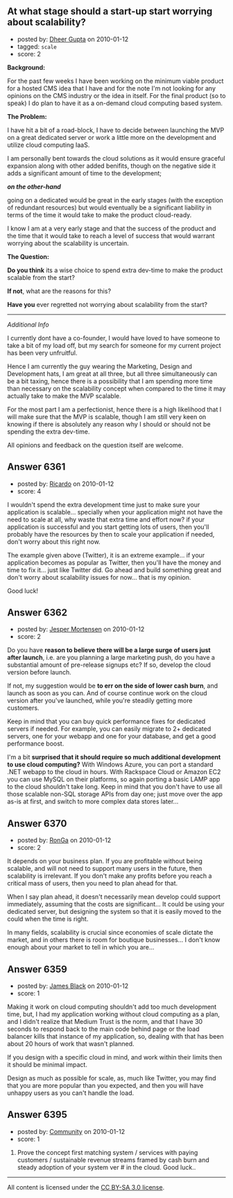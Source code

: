 ## At what stage should a start-up start worrying about scalability?

- posted by: [Dheer Gupta](https://stackexchange.com/users/-1/2052-dheer-gupta) on 2010-01-12
- tagged: `scale`
- score: 2

**Background:**

For the past few weeks I have been working on the minimum viable product for a hosted CMS idea that I have and for the note I'm not looking for any opinions on the CMS industry or the idea in itself. For the final product (so to speak) I do plan to have it as a on-demand cloud computing based system.

**The Problem:**

I have hit a bit of a road-block, I have to decide between launching the MVP on a great dedicated server or work a little more on the development and utilize cloud computing IaaS.

I am personally bent towards the cloud solutions as it would ensure graceful expansion along with other added benifits, though on the negative side it adds a significant amount of time to the development; 

***on the other-hand*** 

going on a dedicated would be great in the early stages (with the exception of redundant resources) but would eventually be a significant liability in terms of the time it would take to make the product cloud-ready.
 
I know I am at a very early stage and that the success of the product and the time that it would take to reach a level of success that would warrant worrying about the scalability is uncertain.

**The Question:**

**Do you think** its a wise choice to spend extra dev-time to make the product scalable from the start?

**If not**, what are the reasons for this?

**Have you** ever regretted not worrying about scalability from the start?

___________________________________________________

*Additional Info*

I currently dont have a co-founder, I would have loved to have someone to take a bit of my load off, but my search for someone for my current project has been very unfruitful.

Hence I am currently the guy wearing the Marketing, Design and Development hats, I am great at all three, but all three simultaneously can be a bit taxing, hence there is a possibility that I am spending more time than necessary on the scalability concept when compared to the time it may actually take to make the MVP scalable.

For the most part I am a perfectionist, hence there is a high likelihood that I will make sure that the MVP is scalable, though I am still very keen on knowing if there is absolutely any reason why I should or should not be spending the extra dev-time. 

All opinions and feedback on the question itself are welcome.


## Answer 6361

- posted by: [Ricardo](https://stackexchange.com/users/-1/42-ricardo) on 2010-01-12
- score: 4

I wouldn't spend the extra development time just to make sure your application is scalable... specially when your application might not have the need to scale at all, why waste that extra time and effort now? if your application is successful and you start getting lots of users, then you'll probably have the resources by then to scale your application if needed, don't worry about this right now.

The example given above (Twitter), it is an extreme example... if your application becomes as popular as Twitter, then you'll have the money and time to fix it... just like Twitter did. Go ahead and build something great and don't worry about scalability issues for now... that is my opinion.

Good luck!


## Answer 6362

- posted by: [Jesper Mortensen](https://stackexchange.com/users/-1/1261-jesper-mortensen) on 2010-01-12
- score: 2

Do you have **reason to believe there will be a large surge of users just after launch**, i.e. are you planning a large marketing push, do you have a substantial amount of pre-release signups etc? If so, develop the cloud version before launch.

If not, my suggestion would be **to err on the side of lower cash burn**, and launch as soon as you can. And of course continue work on the cloud version after you've launched, while you're steadily getting more customers.

Keep in mind that you can buy quick performance fixes for dedicated servers if needed. For example, you can easily migrate to 2+ dedicated servers, one for your webapp and one for your database, and get a good performance boost.

I'm a bit **surprised that it should require so much additional development to use cloud computing?** With Windows Azure, you can port a standard .NET webapp to the cloud in hours. With Rackspace Cloud or Amazon EC2 you can use MySQL on their platforms, so again porting a basic LAMP app to the cloud shouldn't take long. Keep in mind that you don't have to use all those scalable non-SQL storage APIs from day one; just move over the app as-is at first, and switch to more complex data stores later...


## Answer 6370

- posted by: [RonGa](https://stackexchange.com/users/-1/218-ronga) on 2010-01-12
- score: 2

It depends on your business plan.  If you are profitable without being scalable, and will not need to support many users in the future, then scalability is irrelevant.  If you don't make any profits before you reach a critical mass of users, then you need to plan ahead for that.

When I say plan ahead, it doesn't necessarily mean develop could support immediately, assuming that the costs are significant...  It could be using your dedicated server, but designing the system so that it is easily moved to the could when the time is right.

In many fields, scalability is crucial since economies of scale dictate the market, and in others there is room for boutique businesses...  I don't know enough about your market to tell in which you are...


## Answer 6359

- posted by: [James Black](https://stackexchange.com/users/-1/1074-james-black) on 2010-01-12
- score: 1

Making it work on cloud computing shouldn't add too much development time, but, I had my application working without cloud computing as a plan, and I didn't realize that Medium Trust is the norm, and that I have 30 seconds to respond back to the main code behind page or the load balancer kills that instance of my application, so, dealing with that has been about 20 hours of work that wasn't planned.

If you design with a specific cloud in mind, and work within their limits then it should be minimal impact.

Design as much as possible for scale, as, much like Twitter, you may find that you are more popular than you expected, and then you will have unhappy users as you can't handle the load.


## Answer 6395

- posted by: [Community](https://stackexchange.com/users/-1/-1-community) on 2010-01-12
- score: 1

1) Prove the concept first matching system / services with paying customers / sustainable revenue streams framed by cash burn and steady adoption of your system ver # in the cloud. Good luck..



---

All content is licensed under the [CC BY-SA 3.0 license](https://creativecommons.org/licenses/by-sa/3.0/).
